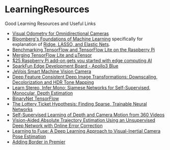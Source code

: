 # LearningResources
Good Learning Resources and Useful Links

- [Visual Odometry for Omnidirectional Cameras](http://cmp.felk.cvut.cz/ftp/articles/svoboda/Divis-MSc-2013.pdf)
- [Bloomberg's Foundations of Machine Learning](https://bloomberg.github.io/foml/#home) specifically for explanation of [Ridge, LASSO, and Elastic Nets](https://davidrosenberg.github.io/mlcourse/Archive/2017Fall/Lectures/03b.elastic-net.pdf). 
- [Benchmarking TensorFlow and TensorFlow Lite on the Raspberry Pi](https://blog.hackster.io/benchmarking-tensorflow-and-tensorflow-lite-on-the-raspberry-pi-43f51b796796)
- [Merging TensorFlow Lite and μTensor](https://blog.hackster.io/merging-tensorflow-lite-and-%CE%BCtensor-c7abfa38208f)
- [$25 Raspberry Pi add-on gets you started with edge computing AI](https://www.techrepublic.com/article/25-raspberry-pi-add-on-gets-you-started-with-edge-computing-ai/)
- [SparkFun Edge Development Board - Apollo3 Blue](https://www.sparkfun.com/products/15170)
- [JeVois Smart Machine Vision Camera](https://www.sparkfun.com/products/15137)
- [Deep Feature Consistent Deep Image Transformations: Downscaling, Decolorization and HDR Tone Mapping](https://arxiv.org/pdf/1707.09482.pdf)
- [Learn Stereo, Infer Mono: Siamese Networks for Self-Supervised, Monocular, Depth Estimation](https://arxiv.org/pdf/1905.00401.pdf)
- [BinaryNet TensorFlow](https://github.com/uranusx86/BinaryNet-on-tensorflow)
- [The Lottery Ticket Hypothesis: Finding Sparse, Trainable Neural Networks](https://arxiv.org/pdf/1803.03635.pdf)
- [Self-Supervised Learning of Depth and Camera Motion from 360 Videos](https://arxiv.org/pdf/1811.05304.pdf)
- [Vision-Aided Absolute Trajectory Estimation Using an Unsupervised Deep Network with Online Error Correction](https://arxiv.org/pdf/1803.05850.pdf)
- [Learning to Fuse: A Deep Learning Approach to Visual-Inertial Camera Pose Estimation](http://av.dfki.de/~pagani/papers/Rambach2016_ISMAR.pdf)
- [Adding Border in Premier](https://forums.creativecow.net/docs/forums/post.php?forumid=3&postid=936261&univpostid=936261&pview=t)
